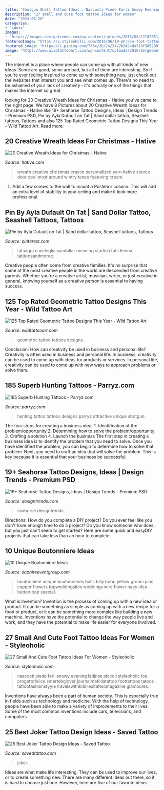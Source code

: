 ```yaml
---
title: "Shotgun Shell Tattoo Ideas : Nascosti Piede Farli Snowy Evening Latijnse Piccoli Styleoholic Toe Progettofelice Smartdoglover Journalmatildatattoo Foottattoos Tatoos Tattoofashionstyyle Travelswithbibi Lexitattoomagazine Glamoures"
description: "27 small and cute foot tattoo ideas for women"
date: "2023-05-20"
categories:
- "ideas"
images:
- "https://images.designtrends.com/wp-content/uploads/2016/08/12182051/Palm-Seahorse-Tattoo-Design.jpg"
featuredImage: "https://i.styleoholic.com/2016/06/10-phrase-foot-tattoo.jpg"
featured_image: "https://i.pinimg.com/736x/2b/24/24/2b2424da313f5852991df74cd675aaed--lacey-sea.jpg"
image: "https://www.wildtattooart.com/wp-content/uploads/2018/02/geometric-tattoos-11021854.jpg"
---
```



The internet is a place where people can come up with all kinds of new ideas. Some are good, some are bad, but all of them are interesting. So if you're ever feeling inspired to come up with something new, just check out the websites that interest you and see what comes up. There's no need to be ashamed of your lack of creativity - it's actually one of the things that makes the internet so great.

	

		
looking for 20 Creative Wreath Ideas for Christmas - Hative you've came to the right page. We have 8 Pictures about 20 Creative Wreath Ideas for Christmas - Hative like 19+ Seahorse Tattoo Designs, Ideas | Design Trends - Premium PSD, Pin by Ayla Dufault on Tat | Sand dollar tattoo, Seashell tattoos, Tattoos and also 125 Top Rated Geometric Tattoo Designs This Year - Wild Tattoo Art. Read more:
		
    
## 20 Creative Wreath Ideas For Christmas - Hative

<img loading=lazy src="https://hative.com/wp-content/uploads/2014/11/wreath-ideas/3-personalized-crayon-wreath.jpg" onerror="this.onerror=null;this.src='https://tse1.mm.bing.net/th?id=OIP.kEW8B84cuN2M2F5Yyyzw7gHaIX&amp;pid=15.1';" alt="20 Creative Wreath Ideas for Christmas - Hative">

_Source: hative.com_

>wreath creative christmas crayon personalized yarn hative source door cool most around wintry tones featuring cream. 

	

1. Add a few screws to the wall to mount a Posterior column. This will add an extra level of stability to your ceiling and make it look more professional.

    
## Pin By Ayla Dufault On Tat | Sand Dollar Tattoo, Seashell Tattoos, Tattoos

<img loading=lazy src="https://i.pinimg.com/736x/2b/24/24/2b2424da313f5852991df74cd675aaed--lacey-sea.jpg" onerror="this.onerror=null;this.src='https://tse3.mm.bing.net/th?id=OIP.GkUu2fuGgIGG8eKnMxIHfAEsEs&amp;pid=15.1';" alt="Pin by Ayla Dufault on Tat | Sand dollar tattoo, Seashell tattoos, Tattoos">

_Source: pinterest.com_

>tatuaggi conchiglia sandollar meaning starfish tats henna tatttoosandmoree. 

	

Creative people often come from creative families. It's no surprise that some of the most creative people in the world are descended from creative parents. Whether you're a creative artist, musician, writer, or just creative in general, knowing yourself as a creative person is essential to having success.

    
## 125 Top Rated Geometric Tattoo Designs This Year - Wild Tattoo Art

<img loading=lazy src="https://www.wildtattooart.com/wp-content/uploads/2018/02/geometric-tattoos-11021854.jpg" onerror="this.onerror=null;this.src='https://tse2.mm.bing.net/th?id=OIP.y-G-eaKHMeFgSO1aTgeh6QHaJ3&amp;pid=15.1';" alt="125 Top Rated Geometric Tattoo Designs This Year - Wild Tattoo Art">

_Source: wildtattooart.com_

>geometric tattoo tattoos designs. 

	

Conclusion: How can creativity be used in business and personal life?
Creativity is often used in business and personal life. In business, creativity can be used to come up with ideas for products or services. In personal life, creativity can be used to come up with new ways to approach problems or solve them.

    
## 185 Superb Hunting Tattoos - Parryz.com

<img loading=lazy src="http://parryz.com/wp-content/uploads/2017/10/superior-hunting-tattoo.jpg" onerror="this.onerror=null;this.src='https://tse2.mm.bing.net/th?id=OIP.WLOVA7y1MaT5NDjazYeISQHaHa&amp;pid=15.1';" alt="185 Superb Hunting Tattoos - Parryz.com">

_Source: parryz.com_

>hunting tattoo tattoos designs parryz attractive unique shotgun. 

	

The four steps for creating a business idea: 1. Identification of the problem/opportunity 2. Determining how to solve the problem/opportunity 3. Crafting a solution 4. Launch the business
The first step in creating a business idea is to identify the problem that you need to solve. Once you have identified the problem, you can begin to determine how to solve that problem. Next, you need to craft an idea that will solve the problem. This is key because it is essential that your business be successful.

    
## 19+ Seahorse Tattoo Designs, Ideas | Design Trends - Premium PSD

<img loading=lazy src="https://images.designtrends.com/wp-content/uploads/2016/08/12182051/Palm-Seahorse-Tattoo-Design.jpg" onerror="this.onerror=null;this.src='https://tse3.mm.bing.net/th?id=OIP.6IpPCSdIcwQrVHinCiHxHwHaJQ&amp;pid=15.1';" alt="19+ Seahorse Tattoo Designs, Ideas | Design Trends - Premium PSD">

_Source: designtrends.com_

>seahorse designtrends. 

	

Directions: How do you complete a DIY project?
Do you ever feel like you don't have enough time to do a project? Do you know someone who does, but you just can't seem to get started? Here are some quick and easyDIY projects that can take less than an hour to complete.

    
## 10 Unique Boutonniere Ideas

<img loading=lazy src="http://www.saphireeventgroup.com/wp-content/uploads/files/3514/5694/2696/unique_boutonniere_2.jpg" onerror="this.onerror=null;this.src='https://tse1.mm.bing.net/th?id=OIP.eG_JgGc5Wp7sh9P6XiKuPgAAAA&amp;pid=15.1';" alt="10 Unique Boutonniere Ideas">

_Source: saphireeventgroup.com_

>boutonniere unique boutonnieres balls billy boho yellow groom pins copper flowers topweddingsites weddings wire flower navy idea button pop special. 

	

What is Invention?
Invention is the process of coming up with a new idea or product. It can be something as simple as coming up with a new recipe for a food or product, or it can be something more complex like building a new machine. Inventions have the potential to change the way people live and work, and they have the potential to make life easier for everyone involved.

    
## 27 Small And Cute Foot Tattoo Ideas For Women - Styleoholic

<img loading=lazy src="https://i.styleoholic.com/2016/06/10-phrase-foot-tattoo.jpg" onerror="this.onerror=null;this.src='https://tse3.mm.bing.net/th?id=OIP.1CF9CpOd47Iv6JhNC35YDQHaJ4&amp;pid=15.1';" alt="27 Small And Cute Foot Tattoo Ideas For Women - Styleoholic">

_Source: styleoholic.com_

>nascosti piede farli snowy evening latijnse piccoli styleoholic toe progettofelice smartdoglover journalmatildatattoo foottattoos tatoos tattoofashionstyyle travelswithbibi lexitattoomagazine glamoures. 

	

Inventions have always been a part of human society. This is especially true in fields such as technology and medicine. With the help of technology, people have been able to make a variety of improvements to their lives. Some of the most common inventions include cars, televisions, and computers.

    
## 25 Best Joker Tattoo Design Ideas - Saved Tattoo

<img loading=lazy src="https://www.savedtattoo.com/wp-content/uploads/2021/01/Bright-Tattoo-Joker-Designs-On-Calf-1024x1024.jpg" onerror="this.onerror=null;this.src='https://tse1.mm.bing.net/th?id=OIP.NnjGUhQPgGOsPfnKXFJpyQHaHa&amp;pid=15.1';" alt="25 Best Joker Tattoo Design Ideas - Saved Tattoo">

_Source: savedtattoo.com_

>joker. 

	

Ideas are what make life interesting. They can be used to improve our lives, or to create something new. There are many different ideas out there, so it is hard to choose just one. However, here are five of our favorite ideas: 

